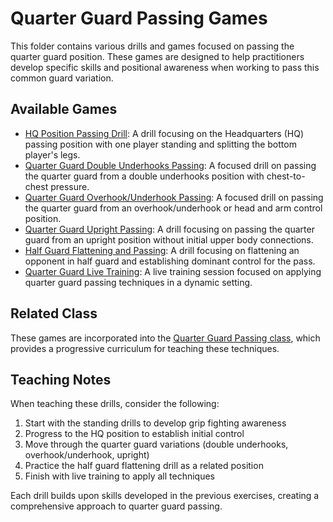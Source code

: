 # Quarter Guard Passing Games

This folder contains various drills and games focused on passing the quarter guard position. These games are designed to help practitioners develop specific skills and positional awareness when working to pass this common guard variation.

## Available Games

- [HQ Position Passing Drill](/Users/Lukas.Menne@sleepnumber.com/grappling-games/games/guard/passing/hq-position-passing-drill.md): A drill focusing on the Headquarters (HQ) passing position with one player standing and splitting the bottom player's legs.
- [Quarter Guard Double Underhooks Passing](/Users/Lukas.Menne@sleepnumber.com/grappling-games/games/guard/passing/quarter-guard-double-underhooks-passing.md): A focused drill on passing the quarter guard from a double underhooks position with chest-to-chest pressure.
- [Quarter Guard Overhook/Underhook Passing](/Users/Lukas.Menne@sleepnumber.com/grappling-games/games/guard/passing/quarter-guard-overhook-underhook-passing.md): A focused drill on passing the quarter guard from an overhook/underhook or head and arm control position.
- [Quarter Guard Upright Passing](/Users/Lukas.Menne@sleepnumber.com/grappling-games/games/guard/passing/quarter-guard-upright-passing.md): A drill focusing on passing the quarter guard from an upright position without initial upper body connections.
- [Half Guard Flattening and Passing](/Users/Lukas.Menne@sleepnumber.com/grappling-games/games/guard/passing/half-guard-flattening-and-passing.md): A drill focusing on flattening an opponent in half guard and establishing dominant control for the pass.
- [Quarter Guard Live Training](/Users/Lukas.Menne@sleepnumber.com/grappling-games/games/guard/passing/quarter-guard-live-training.md): A live training session focused on applying quarter guard passing techniques in a dynamic setting.

## Related Class

These games are incorporated into the [Quarter Guard Passing class](/Users/Lukas.Menne@sleepnumber.com/grappling-games/classes/guard/passing/quarter-guard-passing.md), which provides a progressive curriculum for teaching these techniques.

## Teaching Notes

When teaching these drills, consider the following:

1. Start with the standing drills to develop grip fighting awareness
2. Progress to the HQ position to establish initial control
3. Move through the quarter guard variations (double underhooks, overhook/underhook, upright)
4. Practice the half guard flattening drill as a related position
5. Finish with live training to apply all techniques

Each drill builds upon skills developed in the previous exercises, creating a comprehensive approach to quarter guard passing.
